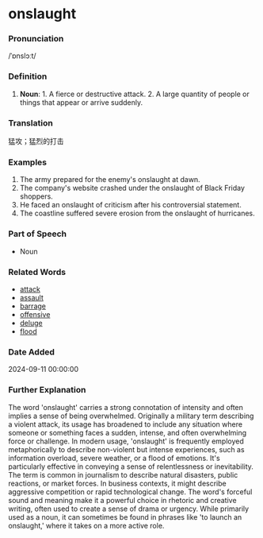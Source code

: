 # onslaught
### Pronunciation
/ˈɒnslɔːt/
### Definition
1. **Noun**: 1. A fierce or destructive attack. 2. A large quantity of people or things that appear or arrive suddenly.
### Translation
猛攻；猛烈的打击
### Examples
1. The army prepared for the enemy's onslaught at dawn.
2. The company's website crashed under the onslaught of Black Friday shoppers.
3. He faced an onslaught of criticism after his controversial statement.
4. The coastline suffered severe erosion from the onslaught of hurricanes.
### Part of Speech
- Noun
### Related Words
- [attack](attack.md)
- [assault](assault.md)
- [barrage](barrage.md)
- [offensive](offensive.md)
- [deluge](deluge.md)
- [flood](flood.md)
### Date Added
2024-09-11 00:00:00

### Further Explanation
The word 'onslaught' carries a strong connotation of intensity and often implies a sense of being overwhelmed. Originally a military term describing a violent attack, its usage has broadened to include any situation where someone or something faces a sudden, intense, and often overwhelming force or challenge. In modern usage, 'onslaught' is frequently employed metaphorically to describe non-violent but intense experiences, such as information overload, severe weather, or a flood of emotions. It's particularly effective in conveying a sense of relentlessness or inevitability. The term is common in journalism to describe natural disasters, public reactions, or market forces. In business contexts, it might describe aggressive competition or rapid technological change. The word's forceful sound and meaning make it a powerful choice in rhetoric and creative writing, often used to create a sense of drama or urgency. While primarily used as a noun, it can sometimes be found in phrases like 'to launch an onslaught,' where it takes on a more active role.